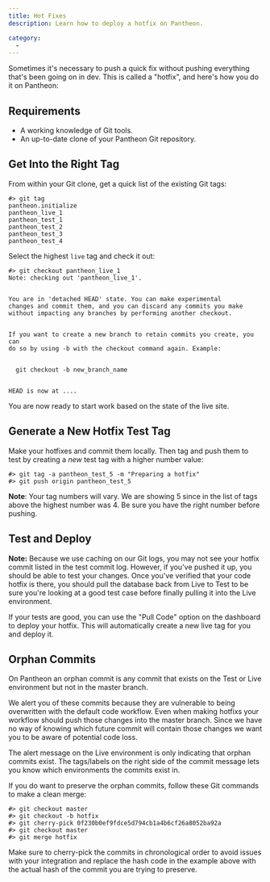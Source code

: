 ```yaml
---
title: Hot Fixes
description: Learn how to deploy a hotfix on Pantheon.

category:
  -
---
```


Sometimes it's necessary to push a quick fix without pushing everything that's been going on in dev. This is called a "hotfix", and here's how you do it on Pantheon:

## Requirements

- A working knowledge of Git tools.
- An up-to-date clone of your Pantheon Git repository.

## Get Into the Right Tag

From within your Git clone, get a quick list of the existing Git tags:

    #> git tag
    pantheon.initialize
    pantheon_live_1
    pantheon_test_1
    pantheon_test_2
    pantheon_test_3
    pantheon_test_4

Select the highest `live` tag and check it out:

    #> git checkout pantheon_live_1
    Note: checking out 'pantheon_live_1'.


    You are in 'detached HEAD' state. You can make experimental
    changes and commit them, and you can discard any commits you make without impacting any branches by performing another checkout.


    If you want to create a new branch to retain commits you create, you can
    do so by using -b with the checkout command again. Example:


      git checkout -b new_branch_name


    HEAD is now at ....

You are now ready to start work based on the state of the live site.

## Generate a New Hotfix Test Tag

Make your hotfixes and commit them locally. Then tag and push them to test by creating a _new_ test tag with a higher number value:

    #> git tag -a pantheon_test_5 -m "Preparing a hotfix"
    #> git push origin pantheon_test_5

**Note**: Your tag numbers will vary. We are showing 5 since in the list of tags above the highest number was 4. Be sure you have the right number before pushing.

## Test and Deploy

**Note:** Because we use caching on our Git logs, you may not see your hotfix commit listed in the test commit log. However, if you've pushed it up, you should be able to test your changes. Once you've verified that your code hotfix is there, you should pull the database back from Live to Test to be sure you're looking at a good test case before finally pulling it into the Live environment.

If your tests are good, you can use the "Pull Code" option on the dashboard to deploy your hotfix. This will automatically create a new live tag for you and deploy it.

## Orphan Commits

On Pantheon an orphan commit is any commit that exists on the Test or Live environment but not in the master branch.

We alert you of these commits because they are vulnerable to being overwritten with the default code workflow. Even when making hotfixs your workflow should push those changes into the master branch. Since we have no way of knowing which future commit will contain those changes we want you to be aware of potential code loss.

The alert message on the Live environment is only indicating that orphan commits exist. The tags/labels on the right side of the commit message lets you know which environments the commits exist in.

If you do want to preserve the orphan commits, follow these Git commands to make a clean merge:

    #> git checkout master
    #> git checkout -b hotfix
    #> git cherry-pick 0f230b0ef9fdce5d794cb1a4b6cf26a8052ba92a
    #> git checkout master
    #> git merge hotfix

Make sure to cherry-pick the commits in chronological order to avoid issues with your integration and replace the hash code in the example above with the actual hash of the commit you are trying to preserve.
